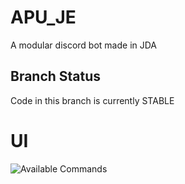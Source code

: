 # APU_JE
A modular discord bot made in JDA 
## Branch Status
Code in this branch is currently STABLE
# UI
![Available Commands](https://cdn.discordapp.com/attachments/804865488181788755/850731905837170698/unknown.png)
